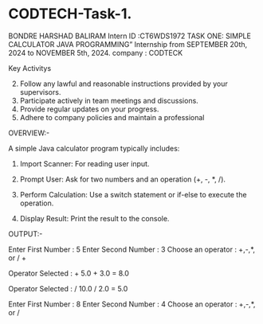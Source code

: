 # CODTECH-Task-1.

BONDRE HARSHAD BALIRAM
Intern ID :CT6WDS1972
TASK ONE: SIMPLE CALCULATOR
JAVA PROGRAMMING” Internship
from SEPTEMBER 20th, 2024 to NOVEMBER 5th, 2024.
company : CODTECK


Key Activitys 



2. Follow any lawful and reasonable instructions provided by your supervisors.
3. Participate actively in team meetings and discussions.
4. Provide regular updates on your progress.
5. Adhere to company policies and maintain a professional

OVERVIEW:-

A simple Java calculator program typically includes:

1. Import Scanner: For reading user input.


2. Prompt User: Ask for two numbers and an operation (+, -, *, /).


3. Perform Calculation: Use a switch statement or if-else to execute the operation.


4. Display Result: Print the result to the console.


OUTPUT:-


Enter First Number :
5
Enter Second  Number :
3
Choose an operator : +,-,*, or / 
+


Operator Selected : +
5.0 + 3.0 = 8.0

Operator Selected : /
10.0 / 2.0 = 5.0

Enter First Number :
8
Enter Second  Number :
4
Choose an operator : +,-,*, or / 
